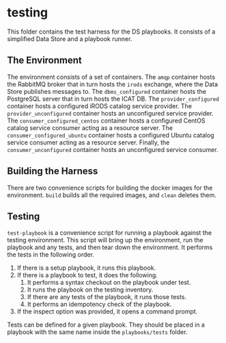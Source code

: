# testing

This folder contains the test harness for the DS playbooks. It consists of a simplified Data Store and a playbook runner.

## The Environment

The environment consists of a set of containers. The `amqp` container hosts the RabbitMQ broker that in turn hosts the `irods` exchange, where the Data Store publishes messages to. The `dbms_configured` container hosts the PostgreSQL server that in turn hosts the ICAT DB. The `provider_configured` container hosts a configured iRODS catalog service provider. The `provider_unconfigured` container hosts an unconfigured service provider. The `consumer_configured_centos` container hosts a configured CentOS catalog service consumer acting as a resource server. The `consumer_configured_ubuntu` container hosts a configured Ubuntu catalog service consumer acting as a resource server. Finally, the `consumer_unconfigured` container hosts an unconfigured service consumer.

## Building the Harness

There are two convenience scripts for building the docker images for the environment. `build` builds all the required images, and `clean` deletes them.

## Testing

`test-playbook` is a convenience script for running a playbook against the testing environment. This script will bring up the environment, run the playbook and any tests, and then tear down the environment. It performs the tests in the following order.

1. If there is a setup playbook, it runs this playbook.
1. If there is a playbook to test, it does the following.
   1. It performs a syntax checkout on the playbook under test.
   1. It runs the playbook on the testing inventory.
   1. If there are any tests of the playbook, it runs those tests.
   1. It performs an idempotency check of the playbook.
1. If the inspect option was provided, it opens a command prompt.

Tests can be defined for a given playbook. They should be placed in a playbook with the same name inside the `playbooks/tests` folder.

<!-- TODO: document test-plugin -->